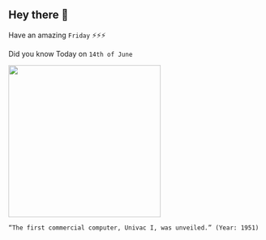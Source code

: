 ## Hey there 👋
Have an amazing `Friday` ⚡⚡⚡

Did you know Today on `14th of June`
 
 [<img src="https://upload.wikimedia.org/wikipedia/commons/9/9a/Univac_I_at_Census_Bureau_with_two_operators.jpg" width="300" />](https://en.wikipedia.org/wiki/UNIVAC_I#:~:text=June%2014) 
 ```
“The first commercial computer, Univac I, was unveiled.” (Year: 1951)
```
